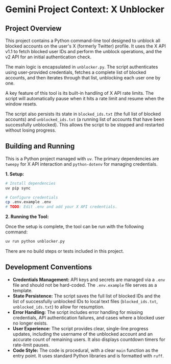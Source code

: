# Gemini Project Context: X Unblocker

## Project Overview

This project contains a Python command-line tool designed to unblock all blocked accounts on the user's X (formerly Twitter) profile. It uses the X API v1.1 to fetch blocked user IDs and perform the unblock operations, and the v2 API for an initial authentication check.

The main logic is encapsulated in `unblocker.py`. The script authenticates using user-provided credentials, fetches a complete list of blocked accounts, and then iterates through that list, unblocking each user one by one.

A key feature of this tool is its built-in handling of X API rate limits. The script will automatically pause when it hits a rate limit and resume when the window resets.

The script also persists its state in `blocked_ids.txt` (the full list of blocked accounts) and `unblocked_ids.txt` (a running list of accounts that have been successfully unblocked). This allows the script to be stopped and restarted without losing progress.

## Building and Running

This is a Python project managed with `uv`. The primary dependencies are `tweepy` for X API interaction and `python-dotenv` for managing credentials.

**1. Setup:**

```bash
# Install dependencies
uv pip sync

# Configure credentials
cp .env.example .env
# TODO: Edit .env and add your X API credentials.
```

**2. Running the Tool:**

Once the setup is complete, the tool can be run with the following command:

```bash
uv run python unblocker.py
```

There are no build steps or tests included in this project.

## Development Conventions

*   **Credentials Management:** API keys and secrets are managed via a `.env` file and should not be hard-coded. The `.env.example` file serves as a template.
*   **State Persistence:** The script saves the full list of blocked IDs and the list of successfully unblocked IDs to local text files (`blocked_ids.txt`, `unblocked_ids.txt`) to allow for resumption.
*   **Error Handling:** The script includes error handling for missing credentials, API authentication failures, and cases where a blocked user no longer exists.
*   **User Experience:** The script provides clear, single-line progress updates, including the username of the unblocked account and an accurate count of remaining users. It also displays countdown timers for rate-limit pauses.
*   **Code Style:** The code is procedural, with a clear `main` function as the entry point. It uses standard Python libraries and is formatted with `ruff`.